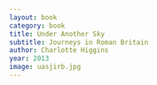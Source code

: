 ```yaml
---
layout: book
category: book
title: Under Another Sky
subtitle: Journeys in Roman Britain
author: Charlotte Higgins
year: 2013
image: uasjirb.jpg
---
```

